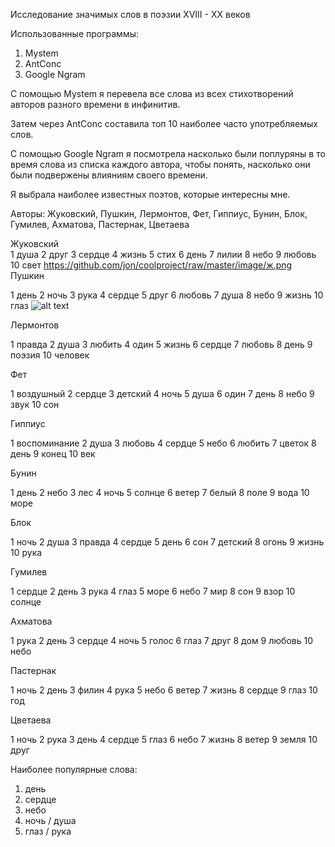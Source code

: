 Исследование значимых слов в поэзии XVIII - XX  веков

Использованные программы: 
1) Mystem 
2) AntConc
3) Google Ngram

С помощью Mystem я перевела все слова из всех стихотворений авторов разного времени в инфинитив. 

Затем через AntConc составила топ 10 наиболее часто употребляемых слов.

С помощью Google Ngram я посмотрела насколько были поплуряны в то время слова из списка каждого автора, чтобы понять, насколько они были подвержены влияниям своего времени.

Я выбрала наиболее известных поэтов, которые интересны мне. 

Авторы: Жуковский, Пушкин, Лермонтов, Фет, Гиппиус, Бунин, Блок, Гумилев, Ахматова, Пастернак, Цветаева




Жуковский         
1 душа
2 друг
3 сердце
4 жизнь
5 стих
6 день
7 лилии
8 небо
9 любовь
10 свет
https://github.com/jon/coolproject/raw/master/image/ж.png
Пушкин 

1 день
2 ночь
3 рука
4 сердце
5 друг
6 любовь
7 душа
 8 небо
9 жизнь 
10 глаз
![alt text](http://url/to/п.png)

Лермонтов

1 правда
2 душа
3 любить
4 один
5 жизнь
6 сердце
7 любовь
8 день
9 поэзия
10 человек

Фет

1 воздушный
2 сердце
3 детский 
4 ночь 
5 душа
6 один
7 день
8 небо
9 звук
10 сон

Гиппиус

1 воспоминание
2 душа
3 любовь
4 сердце
5 небо
6 любить 
7 цветок
8 день 
9 конец
10 век

Бунин

1 день
2 небо
3 лес
4 ночь 
5 солнце
6 ветер
7 белый
8 поле
9 вода
10 море

Блок

1 ночь
2 душа
3 правда 
4 сердце
5 день 
6 сон
7 детский 
8 огонь 
9 жизнь 
10 рука

Гумилев 

1 сердце
2 день
3 рука
4 глаз
5 море
6 небо
7 мир
8 сон
9 взор
10 солнце

Ахматова

1 рука
2 день
3 сердце
4 ночь
5 голос
6 глаз
7 друг
8 дом
9 любовь
10 небо

Пастернак

1 ночь
2 день
3 филин
4 рука
5 небо
6 ветер
7 жизнь 
8 сердце 
9 глаз
10 год

Цветаева 

1 ночь
2 рука
3 день
4 сердце
5 глаз
6 небо
7 жизнь
8 ветер
9 земля
10 друг



Наиболее популярные слова:
1. день 
2. сердце
3. небо 
4. ночь / душа
5. глаз / рука



